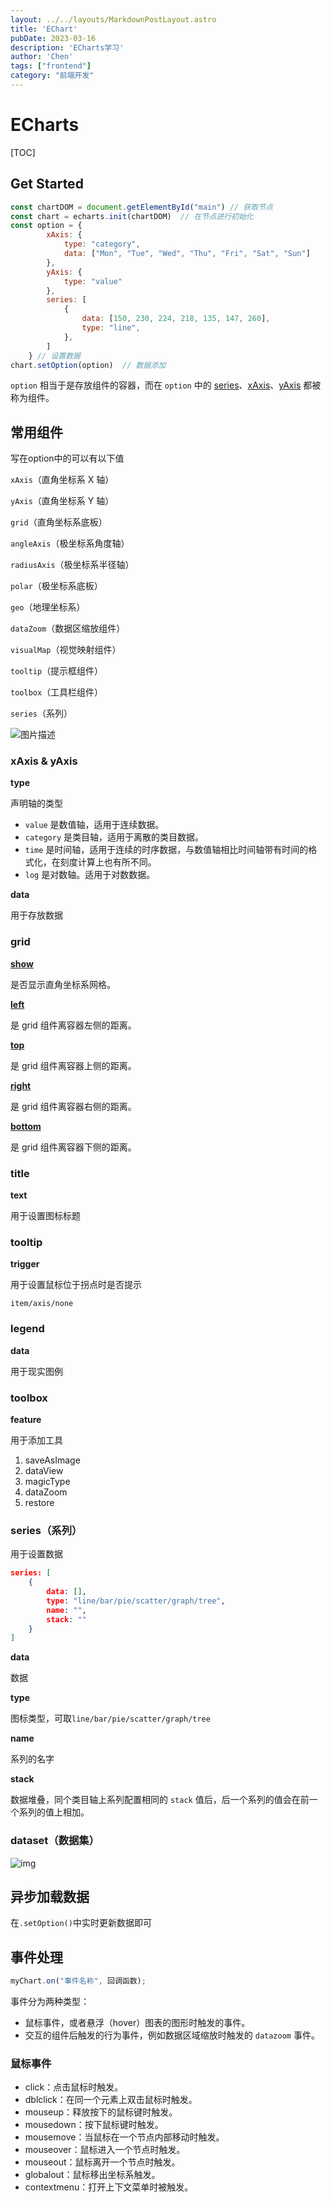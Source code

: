 ```yaml
---
layout: ../../layouts/MarkdownPostLayout.astro
title: 'EChart'
pubDate: 2023-03-16
description: 'ECharts学习'
author: 'Chen'
tags: ["frontend"]
category: "前端开发"
---
```

# ECharts

[TOC]

## Get Started

```js
const chartDOM = document.getElementById("main") // 获取节点
const chart = echarts.init(chartDOM)  // 在节点进行初始化
const option = {
        xAxis: {
            type: "category",
            data: ["Mon", "Tue", "Wed", "Thu", "Fri", "Sat", "Sun"]
        },
        yAxis: {
            type: "value"
        },
        series: [
            {
            	data: [150, 230, 224, 218, 135, 147, 260],
            	type: "line",
            },
        ]
    } // 设置数据
chart.setOption(option)  // 数据添加
```

`option` 相当于是存放组件的容器，而在 `option` 中的 [series](https://echarts.apache.org/zh/option.html#series)、[xAxis](https://echarts.apache.org/zh/option.html#xAxis)、[yAxis](https://echarts.apache.org/zh/option.html#yAxis) 都被称为组件。

## 常用组件

写在option中的可以有以下值

`xAxis`（直角坐标系 X 轴）

`yAxis`（直角坐标系 Y 轴）

`grid`（直角坐标系底板）

`angleAxis`（极坐标系角度轴）

`radiusAxis`（极坐标系半径轴）

`polar`（极坐标系底板）

`geo`（地理坐标系）

`dataZoom`（数据区缩放组件）

`visualMap`（视觉映射组件）

`tooltip`（提示框组件）

`toolbox`（工具栏组件）

`series`（系列）

![图片描述](https://doc.shiyanlou.com/courses/3121/1226977/f4be1be7ef8d28801dd46961b151c2ba-0)

### xAxis & yAxis

**type**

声明轴的类型

-   `value` 是数值轴，适用于连续数据。
-   `category` 是类目轴，适用于离散的类目数据。
-   `time` 是时间轴，适用于连续的时序数据，与数值轴相比时间轴带有时间的格式化，在刻度计算上也有所不同。
-   `log` 是对数轴。适用于对数数据。

**data**

用于存放数据

### grid

**[show](https://echarts.apache.org/zh/option.html#grid.show)** 

是否显示直角坐标系网格。

**[left](https://echarts.apache.org/zh/option.html#grid.left)** 

是 grid 组件离容器左侧的距离。

**[top](https://echarts.apache.org/zh/option.html#grid.top)** 

是 grid 组件离容器上侧的距离。

**[right](https://echarts.apache.org/zh/option.html#grid.right)** 

是 grid 组件离容器右侧的距离。

**[bottom](https://echarts.apache.org/zh/option.html#grid.bottom)** 

是 grid 组件离容器下侧的距离。

### title

**text**

用于设置图标标题

### tooltip

**trigger**

用于设置鼠标位于拐点时是否提示

``item/axis/none``

### legend

**data**

用于现实图例

### toolbox

**feature**

用于添加工具

1.  saveAsImage
2.  dataView
3.  magicType
4.  dataZoom
5.  restore

### series（系列）

用于设置数据

```json
series: [
    {
        data: [],
        type: "line/bar/pie/scatter/graph/tree",
        name: "",
        stack: ""
    }
]
```

**data**

数据

**type**

图标类型，可取``line/bar/pie/scatter/graph/tree``

**name**

系列的名字

**stack**

数据堆叠，同个类目轴上系列配置相同的 `stack` 值后，后一个系列的值会在前一个系列的值上相加。

### dataset（数据集）

![img](https://doc.shiyanlou.com/courses/5788/1347963/fa00da1541cad6ee9a84d07ca8fb5555-0)

## 异步加载数据

在``.setOption()``中实时更新数据即可

## 事件处理

```js
myChart.on("事件名称", 回调函数);
```

事件分为两种类型：

-   鼠标事件，或者悬浮（hover）图表的图形时触发的事件。
-   交互的组件后触发的行为事件，例如数据区域缩放时触发的 `datazoom` 事件。

### 鼠标事件

-   click：点击鼠标时触发。
-   dblclick：在同一个元素上双击鼠标时触发。
-   mouseup：释放按下的鼠标键时触发。
-   mousedown：按下鼠标键时触发。
-   mousemove：当鼠标在一个节点内部移动时触发。
-   mouseover：鼠标进入一个节点时触发。
-   mouseout：鼠标离开一个节点时触发。
-   globalout：鼠标移出坐标系触发。
-   contextmenu：打开上下文菜单时被触发。